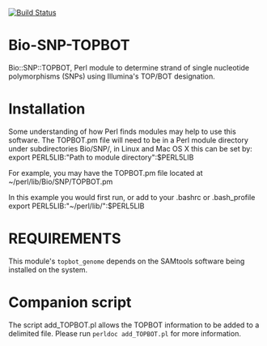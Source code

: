 [![Build Status](https://travis-ci.org/bahlolab/Bio-SNP-TOPBOT.svg?branch=master)](https://travis-ci.org/bahlolab/Bio-SNP-TOPBOT)

# Bio-SNP-TOPBOT
Bio::SNP::TOPBOT, Perl module to determine strand of single nucleotide polymorphisms (SNPs) using Illumina's TOP/BOT designation. 

# Installation

Some understanding of how Perl finds modules may help to use this software. The TOPBOT.pm file will need to be in a Perl module directory under subdirectories Bio/SNP/, in Linux and Mac OS X this can be set by:
    export PERL5LIB:"Path to module directory":$PERL5LIB

For example, you may have the TOPBOT.pm file located at \~/perl/lib/Bio/SNP/TOPBOT.pm

In this example you would first run, or add to your .bashrc or .bash_profile
    export PERL5LIB:"\~/perl/lib/":$PERL5LIB

# REQUIREMENTS

This module's `topbot_genome` depends on the SAMtools software being installed on the system. 


# Companion script
The script add_TOPBOT.pl allows the TOPBOT information to be added to a delimited file. Please run `perldoc add_TOPBOT.pl` for more information. 
